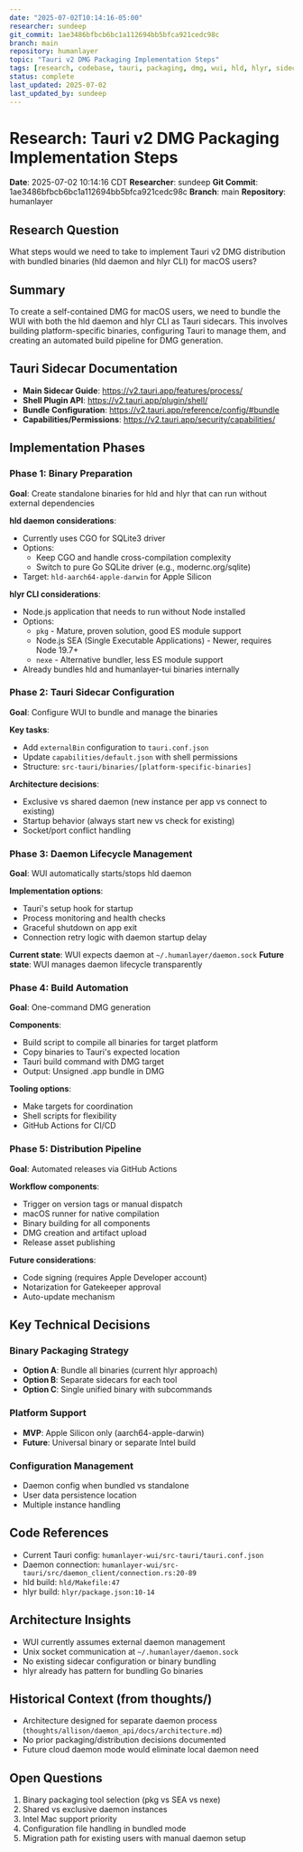 ```yaml
---
date: "2025-07-02T10:14:16-05:00"
researcher: sundeep
git_commit: 1ae3486bfbcb6bc1a112694bb5bfca921cedc98c
branch: main
repository: humanlayer
topic: "Tauri v2 DMG Packaging Implementation Steps"
tags: [research, codebase, tauri, packaging, dmg, wui, hld, hlyr, sidecar]
status: complete
last_updated: 2025-07-02
last_updated_by: sundeep
---
```


# Research: Tauri v2 DMG Packaging Implementation Steps

**Date**: 2025-07-02 10:14:16 CDT
**Researcher**: sundeep
**Git Commit**: 1ae3486bfbcb6bc1a112694bb5bfca921cedc98c
**Branch**: main
**Repository**: humanlayer

## Research Question
What steps would we need to take to implement Tauri v2 DMG distribution with bundled binaries (hld daemon and hlyr CLI) for macOS users?

## Summary
To create a self-contained DMG for macOS users, we need to bundle the WUI with both the hld daemon and hlyr CLI as Tauri sidecars. This involves building platform-specific binaries, configuring Tauri to manage them, and creating an automated build pipeline for DMG generation.

## Tauri Sidecar Documentation
- **Main Sidecar Guide**: https://v2.tauri.app/features/process/
- **Shell Plugin API**: https://v2.tauri.app/plugin/shell/
- **Bundle Configuration**: https://v2.tauri.app/reference/config/#bundle
- **Capabilities/Permissions**: https://v2.tauri.app/security/capabilities/

## Implementation Phases

### Phase 1: Binary Preparation
**Goal**: Create standalone binaries for hld and hlyr that can run without external dependencies

**hld daemon considerations**:
- Currently uses CGO for SQLite3 driver
- Options:
  - Keep CGO and handle cross-compilation complexity
  - Switch to pure Go SQLite driver (e.g., modernc.org/sqlite)
- Target: `hld-aarch64-apple-darwin` for Apple Silicon

**hlyr CLI considerations**:
- Node.js application that needs to run without Node installed
- Options:
  - `pkg` - Mature, proven solution, good ES module support
  - Node.js SEA (Single Executable Applications) - Newer, requires Node 19.7+
  - `nexe` - Alternative bundler, less ES module support
- Already bundles hld and humanlayer-tui binaries internally

### Phase 2: Tauri Sidecar Configuration
**Goal**: Configure WUI to bundle and manage the binaries

**Key tasks**:
- Add `externalBin` configuration to `tauri.conf.json`
- Update `capabilities/default.json` with shell permissions
- Structure: `src-tauri/binaries/[platform-specific-binaries]`

**Architecture decisions**:
- Exclusive vs shared daemon (new instance per app vs connect to existing)
- Startup behavior (always start new vs check for existing)
- Socket/port conflict handling

### Phase 3: Daemon Lifecycle Management
**Goal**: WUI automatically starts/stops hld daemon

**Implementation options**:
- Tauri's setup hook for startup
- Process monitoring and health checks
- Graceful shutdown on app exit
- Connection retry logic with daemon startup delay

**Current state**: WUI expects daemon at `~/.humanlayer/daemon.sock`
**Future state**: WUI manages daemon lifecycle transparently

### Phase 4: Build Automation
**Goal**: One-command DMG generation

**Components**:
- Build script to compile all binaries for target platform
- Copy binaries to Tauri's expected location
- Tauri build command with DMG target
- Output: Unsigned .app bundle in DMG

**Tooling options**:
- Make targets for coordination
- Shell scripts for flexibility
- GitHub Actions for CI/CD

### Phase 5: Distribution Pipeline
**Goal**: Automated releases via GitHub Actions

**Workflow components**:
- Trigger on version tags or manual dispatch
- macOS runner for native compilation
- Binary building for all components
- DMG creation and artifact upload
- Release asset publishing

**Future considerations**:
- Code signing (requires Apple Developer account)
- Notarization for Gatekeeper approval
- Auto-update mechanism

## Key Technical Decisions

### Binary Packaging Strategy
- **Option A**: Bundle all binaries (current hlyr approach)
- **Option B**: Separate sidecars for each tool
- **Option C**: Single unified binary with subcommands

### Platform Support
- **MVP**: Apple Silicon only (aarch64-apple-darwin)
- **Future**: Universal binary or separate Intel build

### Configuration Management
- Daemon config when bundled vs standalone
- User data persistence location
- Multiple instance handling

## Code References
- Current Tauri config: `humanlayer-wui/src-tauri/tauri.conf.json`
- Daemon connection: `humanlayer-wui/src-tauri/src/daemon_client/connection.rs:20-89`
- hld build: `hld/Makefile:47`
- hlyr build: `hlyr/package.json:10-14`

## Architecture Insights
- WUI currently assumes external daemon management
- Unix socket communication at `~/.humanlayer/daemon.sock`
- No existing sidecar configuration or binary bundling
- hlyr already has pattern for bundling Go binaries

## Historical Context (from thoughts/)
- Architecture designed for separate daemon process (`thoughts/allison/daemon_api/docs/architecture.md`)
- No prior packaging/distribution decisions documented
- Future cloud daemon mode would eliminate local daemon need

## Open Questions
1. Binary packaging tool selection (pkg vs SEA vs nexe)
2. Shared vs exclusive daemon instances
3. Intel Mac support priority
4. Configuration file handling in bundled mode
5. Migration path for existing users with manual daemon setup